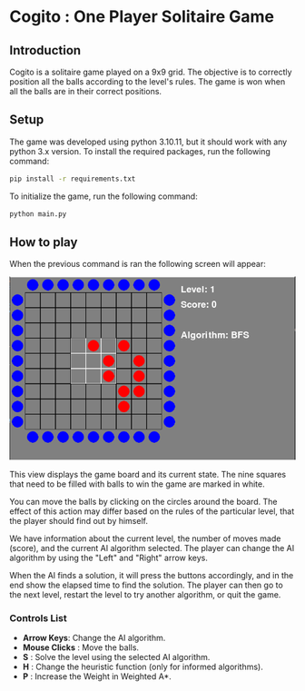 # Cogito : One Player Solitaire Game

## Introduction
Cogito is a solitaire game played on a 9x9 grid. The objective is to correctly position all the balls according to the level's rules. The game is won when all the balls are in their correct positions.

## Setup
The game was developed using python 3.10.11, but it should work with any python 3.x version. To install the required packages, run the following command:

```bash
pip install -r requirements.txt
```

To initialize the game, run the following command:

```bash
python main.py
```

## How to play
When the previous command is ran the following screen will appear:

![Initial Game Screen](imgs/initial_game_screen.png)

This view displays the game board and its current state. The nine squares that need to be filled with balls to win the game are marked in white.

You can move the balls by clicking on the circles around the board. The effect of this action may differ based on the rules of the particular level, that the player should find out by himself. 

We have information about the current level, the number of moves made (score), and the current AI algorithm selected. The player can change the AI algorithm by using the "Left" and "Right" arrow keys.

When the AI finds a solution, it will press the buttons accordingly, and in the end show the elapsed time to find the solution. The player can then go to the next level, restart the level to try another algorithm, or quit the game. 

### Controls List
- **Arrow Keys**: Change the AI algorithm.
- **Mouse Clicks** : Move the balls.
- **S** : Solve the level using the selected AI algorithm.
- **H** : Change the heuristic function (only for informed algorithms).
- **P** : Increase the Weight in Weighted A*.



